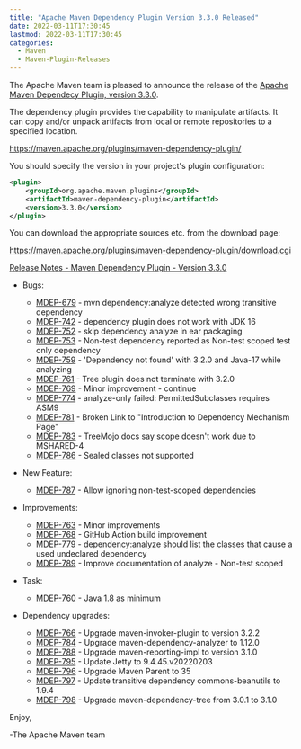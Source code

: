 ```yaml
---
title: "Apache Maven Dependency Plugin Version 3.3.0 Released"
date: 2022-03-11T17:30:45
lastmod: 2022-03-11T17:30:45
categories:
  - Maven
  - Maven-Plugin-Releases
---
```

The Apache Maven team is pleased to announce the release of the 
[Apache Maven Dependecy Plugin, version 3.3.0](https://maven.apache.org/plugins/maven-dependency-plugin/).

The dependency plugin provides the capability to manipulate artifacts. It
can copy and/or unpack artifacts from local or remote repositories to a
specified location.

https://maven.apache.org/plugins/maven-dependency-plugin/

You should specify the version in your project's plugin configuration:

```xml
<plugin>
    <groupId>org.apache.maven.plugins</groupId>
    <artifactId>maven-dependency-plugin</artifactId>
    <version>3.3.0</version>
</plugin>
``` 

You can download the appropriate sources etc. from the download page:

https://maven.apache.org/plugins/maven-dependency-plugin/download.cgi


<!-- more -->

[Release Notes - Maven Dependency Plugin - Version 3.3.0](https://issues.apache.org/jira/secure/ReleaseNote.jspa?version=12340588&styleName=Text&projectId=12317227)


* Bugs:
  * [MDEP-679](https://issues.apache.org/jira/browse/MDEP-679) - mvn dependency:analyze detected wrong transitive dependency
  * [MDEP-742](https://issues.apache.org/jira/browse/MDEP-742) - dependency plugin does not work with JDK 16
  * [MDEP-752](https://issues.apache.org/jira/browse/MDEP-752) - skip dependency analyze in ear packaging
  * [MDEP-753](https://issues.apache.org/jira/browse/MDEP-753) - Non-test dependency reported as Non-test scoped test only dependency
  * [MDEP-759](https://issues.apache.org/jira/browse/MDEP-759) - 'Dependency not found' with 3.2.0 and Java-17 while analyzing
  * [MDEP-761](https://issues.apache.org/jira/browse/MDEP-761) - Tree plugin does not terminate with 3.2.0
  * [MDEP-769](https://issues.apache.org/jira/browse/MDEP-769) - Minor improvement - continue
  * [MDEP-774](https://issues.apache.org/jira/browse/MDEP-774) - analyze-only failed: PermittedSubclasses requires ASM9
  * [MDEP-781](https://issues.apache.org/jira/browse/MDEP-781) - Broken Link to "Introduction to Dependency Mechanism Page"
  * [MDEP-783](https://issues.apache.org/jira/browse/MDEP-783) - TreeMojo docs say scope doesn't work due to MSHARED-4
  * [MDEP-786](https://issues.apache.org/jira/browse/MDEP-786) - Sealed classes not supported

* New Feature:
  * [MDEP-787](https://issues.apache.org/jira/browse/MDEP-787) - Allow ignoring non-test-scoped dependencies

* Improvements:
  * [MDEP-763](https://issues.apache.org/jira/browse/MDEP-763) - Minor improvements
  * [MDEP-768](https://issues.apache.org/jira/browse/MDEP-768) - GitHub Action build improvement
  * [MDEP-779](https://issues.apache.org/jira/browse/MDEP-779) - dependency:analyze should list the classes that cause a used undeclared dependency
  * [MDEP-789](https://issues.apache.org/jira/browse/MDEP-789) - Improve documentation of analyze - Non-test scoped

* Task:
  * [MDEP-760](https://issues.apache.org/jira/browse/MDEP-760) - Java 1.8 as minimum

* Dependency upgrades:
  * [MDEP-766](https://issues.apache.org/jira/browse/MDEP-766) - Upgrade maven-invoker-plugin to version 3.2.2
  * [MDEP-784](https://issues.apache.org/jira/browse/MDEP-784) - Upgrade maven-dependency-analyzer to 1.12.0
  * [MDEP-788](https://issues.apache.org/jira/browse/MDEP-788) - Upgrade maven-reporting-impl to version 3.1.0
  * [MDEP-795](https://issues.apache.org/jira/browse/MDEP-795) - Update Jetty to 9.4.45.v20220203
  * [MDEP-796](https://issues.apache.org/jira/browse/MDEP-796) - Upgrade Maven Parent to 35
  * [MDEP-797](https://issues.apache.org/jira/browse/MDEP-797) - Update transitive dependency commons-beanutils to 1.9.4
  * [MDEP-798](https://issues.apache.org/jira/browse/MDEP-798) - Upgrade maven-dependency-tree from 3.0.1 to 3.1.0

Enjoy,

-The Apache Maven team
